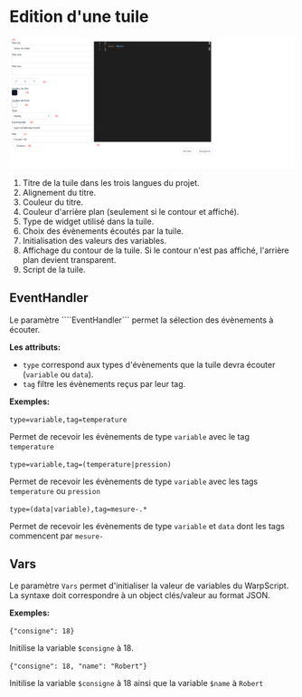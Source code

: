 # Edition d'une tuile

![edition tuile](./_medias/tuileEdit.png)

1. Titre de la tuile dans les trois langues du projet.
2. Alignement du titre.
3. Couleur du titre.
4. Couleur d'arrière plan (seulement si le contour et affiché).
5. Type de widget utilisé dans la tuile.
6. Choix des évènements écoutés par la tuile.
7. Initialisation des valeurs des variables.
8. Affichage du contour de la tuile. Si le contour n'est pas affiché, l'arrière plan devient transparent.
9. Script de la tuile.


## EventHandler

Le paramètre ````EventHandler``` permet la sélection des évènements à écouter.

**Les attributs:**

* ```type``` correspond aux types d'évènements que la tuile devra écouter (```variable``` ou ```data```).
* ```tag``` filtre les évènements reçus par leur tag.

**Exemples:**

```type=variable,tag=temperature```

Permet de recevoir les évènements de type ```variable``` avec le tag ```temperature```

```type=variable,tag=(temperature|pression)```

Permet de recevoir les évènements de type ```variable``` avec les tags ```temperature``` ou ```pression```

```type=(data|variable),tag=mesure-.*```

Permet de recevoir les évènements de type ```variable``` et ```data``` dont les tags commencent par ```mesure-```

## Vars

Le paramètre ```Vars``` permet d'initialiser la valeur de variables du WarpScript.
La syntaxe doit correspondre à un object clés/valeur au format JSON.

**Exemples:**

```{"consigne": 18}```

Initilise la variable ```$consigne``` à 18.

```{"consigne": 18, "name": "Robert"}```

Initilise la variable ```$consigne``` à 18 ainsi que la variable ```$name``` à ```Robert```



